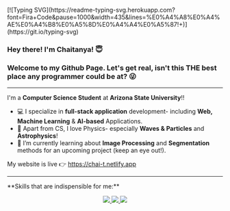 <p>
[![Typing SVG](https://readme-typing-svg.herokuapp.com?font=Fira+Code&pause=1000&width=435&lines=%E0%A4%A8%E0%A4%AE%E0%A4%B8%E0%A5%8D%E0%A4%A4%E0%A5%87!+)](https://git.io/typing-svg)
  <h3> Hey there! I'm Chaitanya! 😇</h3>
  <h3>Welcome to my Github Page. Let's get real, isn't this THE best place any programmer could be at? 😜</h3>
</p>
<hr />

 I'm a **Computer Science Student** at **Arizona State University**!!

- 💻 I specialize in **full-stack application** development- including **Web, Machine Learning** & **AI-based** Applications.
- 🔭 Apart from CS, I love Physics- especially **Waves & Particles** and **Astrophysics**!
- 🌱 I’m currently learning about **Image Processing** and **Segmentation** methods for an upcoming project (keep an eye out!).


My website is live 👉 https://chai-t.netlify.app

<hr />
**Skills that are indispensible for me:**

<p align="center">
  <a href="https://skillicons.dev">
     <img src="https://skillicons.dev/icons?i=python,java,c,cpp,swift,javascript,typescript,html,css&perline=3" />
     <img src="https://skillicons.dev/icons?i=react,express,node&perline=3" />
     <img src="https://skillicons.dev/icons?i=python,java,c,cpp,swift,javascript,typescript,html,css&perline=3" />
  </a>
</p>



